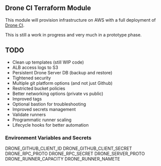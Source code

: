 ## Drone CI Terraform Module

This module will provision infrastructure on AWS with a full deployment of [Drone CI](https://drone.io/).

This is still a work in progress and very much in a prototype phase.

## TODO

* Clean up templates (still WIP code)
* ALB access logs to S3
* Persistent Drone Server DB (backup and restore)
* Tightened security
* Multiple git platform options (and not just Github)
* Restricted bucket policies
* Better networking options (private vs public)
* Improved tags
* Optional bastion for troubleshooting
* Improved secrets management
* Validate runners
* Programmatic runner scaling
* Lifecycle hooks for better automation

### Environment Variables and Secrets

DRONE_GITHUB_CLIENT_ID
DRONE_GITHUB_CLIENT_SECRET
DRONE_RPC_PROTO
DRONE_RPC_SECRET
DRONE_SERVER_PROTO
DRONE_RUNNER_CAPACITY
DRONE_RUNNER_NAMETE
